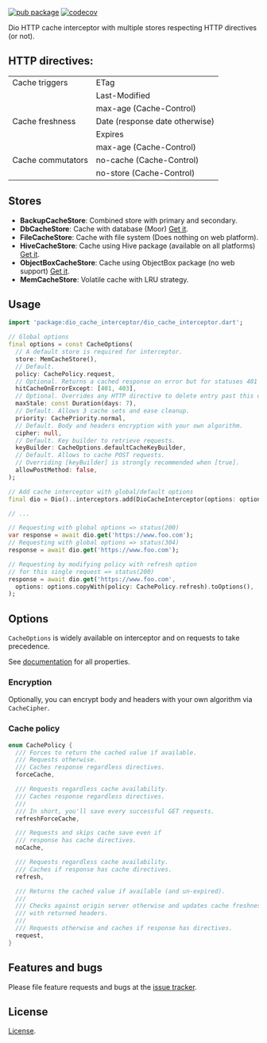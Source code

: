 [![pub package](https://img.shields.io/pub/v/dio_cache_interceptor.svg)](https://pub.dev/packages/dio_cache_interceptor)
[![codecov](https://codecov.io/gh/llfbandit/dio_cache_interceptor/branch/master/graph/badge.svg?token=QQQIXO7VZI)](https://codecov.io/gh/llfbandit/dio_cache_interceptor)

Dio HTTP cache interceptor with multiple stores respecting HTTP directives (or not).

## HTTP directives:
|                   |                                |
|-------------------|--------------------------------|
| Cache triggers    | ETag                           |
|                   | Last-Modified                  |
|                   | max-age (Cache-Control)        |
| Cache freshness   | Date (response date otherwise) |
|                   | Expires                        |
|                   | max-age (Cache-Control)        |
| Cache commutators | no-cache (Cache-Control)       |
|                   | no-store (Cache-Control)       |

## Stores
- __BackupCacheStore__: Combined store with primary and secondary.
- __DbCacheStore__: Cache with database (Moor) [Get it](https://pub.dev/packages/dio_cache_interceptor_db_store).
- __FileCacheStore__: Cache with file system (Does nothing on web platform).
- __HiveCacheStore__: Cache using Hive package (available on all platforms) [Get it](https://pub.dev/packages/dio_cache_interceptor_hive_store).
- __ObjectBoxCacheStore__: Cache using ObjectBox package (no web support) [Get it](https://pub.dev/packages/dio_cache_interceptor_objectbox_store).
- __MemCacheStore__: Volatile cache with LRU strategy.

## Usage

```dart
import 'package:dio_cache_interceptor/dio_cache_interceptor.dart';

// Global options
final options = const CacheOptions(
  // A default store is required for interceptor.
  store: MemCacheStore(),
  // Default.
  policy: CachePolicy.request,
  // Optional. Returns a cached response on error but for statuses 401 & 403.
  hitCacheOnErrorExcept: [401, 403],
  // Optional. Overrides any HTTP directive to delete entry past this duration.
  maxStale: const Duration(days: 7),
  // Default. Allows 3 cache sets and ease cleanup.
  priority: CachePriority.normal,
  // Default. Body and headers encryption with your own algorithm.
  cipher: null,
  // Default. Key builder to retrieve requests.
  keyBuilder: CacheOptions.defaultCacheKeyBuilder,
  // Default. Allows to cache POST requests.
  // Overriding [keyBuilder] is strongly recommended when [true].
  allowPostMethod: false,
);

// Add cache interceptor with global/default options
final dio = Dio()..interceptors.add(DioCacheInterceptor(options: options));

// ...

// Requesting with global options => status(200)
var response = await dio.get('https://www.foo.com');
// Requesting with global options => status(304)
response = await dio.get('https://www.foo.com');

// Requesting by modifying policy with refresh option
// for this single request => status(200)
response = await dio.get('https://www.foo.com',
  options: options.copyWith(policy: CachePolicy.refresh).toOptions(),
);
```

## Options
`CacheOptions` is widely available on interceptor and on requests to take precedence.  

See [documentation](https://pub.dev/documentation/dio_cache_interceptor/latest/dio_cache_interceptor/dio_cache_interceptor-library.html) for all properties.

### Encryption
Optionally, you can encrypt body and headers with your own algorithm via `CacheCipher`.

### Cache policy
```dart
enum CachePolicy {
  /// Forces to return the cached value if available.
  /// Requests otherwise.
  /// Caches response regardless directives.
  forceCache,

  /// Requests regardless cache availability.
  /// Caches response regardless directives.
  ///
  /// In short, you'll save every successful GET requests.
  refreshForceCache,

  /// Requests and skips cache save even if
  /// response has cache directives.
  noCache,

  /// Requests regardless cache availability.
  /// Caches if response has cache directives.
  refresh,

  /// Returns the cached value if available (and un-expired).
  ///
  /// Checks against origin server otherwise and updates cache freshness
  /// with returned headers.
  ///
  /// Requests otherwise and caches if response has directives.
  request,
}
```

## Features and bugs

Please file feature requests and bugs at the [issue tracker][tracker].

[tracker]: https://github.com/llfbandit/dio_cache_interceptor/issues

## License

[License](https://github.com/llfbandit/dio_cache_interceptor/blob/master/LICENSE).